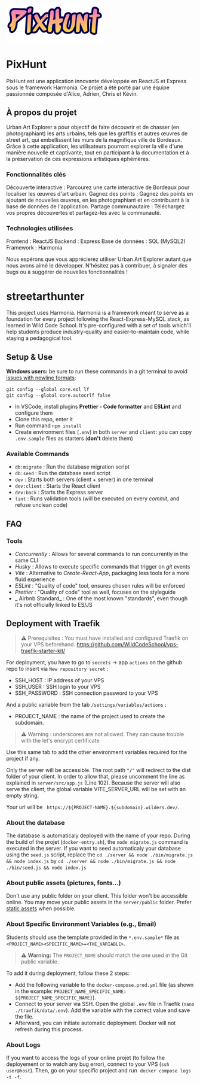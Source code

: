 <img src="client\src\assets\images\logo.png" alt="logo pixhunt"/>
<h1>PixHunt</h1>
PixHunt est une application innovante développée en ReactJS et Express sous le framework Harmonia. Ce projet a été porté par une équipe passionnée composée d'Alice, Adrien, Chris et Kévin.

<h2>À propos du projet</h2>
Urban Art Explorer a pour objectif de faire découvrir et de chasser (en photographiant) les arts urbains, tels que les graffitis et autres œuvres de street art, qui embellissent les murs de la magnifique ville de Bordeaux. Grâce à cette application, les utilisateurs pourront explorer la ville d'une manière nouvelle et captivante, tout en participant à la documentation et à la préservation de ces expressions artistiques éphémères.

<h3>Fonctionnalités clés</h3>
Découverte interactive : Parcourez une carte interactive de Bordeaux pour localiser les œuvres d'art urbain.
Gagnez des points : Gagnez des points en ajoutant de nouvelles œuvres, en les photographiant et en contribuant à la base de données de l'application.
Partage communautaire : Téléchargez vos propres découvertes et partagez-les avec la communauté.

<h3>Technologies utilisées</h3>
Frontend : ReactJS
Backend : Express
Base de données : SQL (MySQL2)
Framework : Harmonia

Nous espérons que vous apprécierez utiliser Urban Art Explorer autant que nous avons aimé le développer. N'hésitez pas à contribuer, à signaler des bugs ou à suggérer de nouvelles fonctionnalités !
# streetarthunter

This project uses Harmonia. Harmonia is a framework meant to serve as a foundation for every project following the React-Express-MySQL stack, as learned in Wild Code School.
It's pre-configured with a set of tools which'll help students produce industry-quality and easier-to-maintain code, while staying a pedagogical tool.

## Setup & Use

**Windows users:** be sure to run these commands in a git terminal to avoid [issues with newline formats](https://en.wikipedia.org/wiki/Newline#Issues_with_different_newline_formats):

```
git config --global core.eol lf
git config --global core.autocrlf false
```

- In VSCode, install plugins **Prettier - Code formatter** and **ESLint** and configure them
- Clone this repo, enter it
- Run command `npm install`
- Create environment files (`.env`) in both `server` and `client`: you can copy `.env.sample` files as starters (**don't** delete them)

### Available Commands

- `db:migrate` : Run the database migration script
- `db:seed` : Run the database seed script
- `dev` : Starts both servers (client + server) in one terminal
- `dev:client` : Starts the React client
- `dev:back` : Starts the Express server
- `lint` : Runs validation tools (will be executed on every _commit_, and refuse unclean code)

## FAQ

### Tools

- _Concurrently_ : Allows for several commands to run concurrently in the same CLI
- _Husky_ : Allows to execute specific commands that trigger on _git_ events
- _Vite_ : Alternative to _Create-React-App_, packaging less tools for a more fluid experience
- _ESLint_ : "Quality of code" tool, ensures chosen rules will be enforced
- _Prettier_ : "Quality of code" tool as well, focuses on the styleguide
- _ Airbnb Standard_ : One of the most known "standards", even though it's not officially linked to ES/JS

## Deployment with Traefik

> ⚠️ Prerequisites : You must have installed and configured Traefik on your VPS beforehand.
> https://github.com/WildCodeSchool/vps-traefik-starter-kit/

For deployment, you have to go to `secrets` → app `actions` on the github repo to insert via `New repository secret` :

- SSH_HOST : IP address of your VPS
- SSH_USER : SSH login to your VPS
- SSH_PASSWORD : SSH connection password to your VPS

And a public variable from the tab `/settings/variables/actions` :

- PROJECT_NAME : the name of the project used to create the subdomain.

> ⚠️ Warning : underscores are not allowed. They can cause trouble with the let's encrypt certificate

Use this same tab to add the other environment variables required for the project if any.

Only the server will be accessible. The root path `"/"` will redirect to the dist folder of your client. In order to allow that, please uncomment the line as explained in `server/src/app.js` (Line 102).
Because the server will also serve the client, the global variable VITE_SERVER_URL will be set with an empty string.

Your url will be ` https://${PROJECT-NAME}.${subdomain}.wilders.dev/`.

### About the database

The database is automaticaly deployed with the name of your repo. During the build of the projet (`docker-entry.sh`), the `node migrate.js` command is executed in the server. If you want to seed automaticaly your database using the `seed.js` script, replace the `cd ./server && node ./bin/migrate.js && node index.js` by `cd ./server && node ./bin/migrate.js && node ./bin/seed.js && node index.js`

### About public assets (pictures, fonts...)

Don't use any public folder on your client. This folder won't be accessible online. You may move your public assets in the `server/public` folder. Prefer [static assets](https://vitejs.dev/guide/assets) when possible.

### About Specific Environment Variables (e.g., Email)

Students should use the template provided in the `*.env.sample*` file as `<PROJECT_NAME><SPECIFIC_NAME>=<THE_VARIABLE>`.

> ⚠️ **Warning:** The `PROJECT_NAME` should match the one used in the Git public variable.

To add it during deployment, follow these 2 steps:

- Add the following variable to the `docker-compose.prod.yml` file (as shown in the example: `PROJECT_NAME_SPECIFIC_NAME: ${PROJECT_NAME_SPECIFIC_NAME}`).
- Connect to your server via SSH. Open the global `.env` file in Traefik (`nano ./traefik/data/.env`). Add the variable with the correct value and save the file.
- Afterward, you can initiate automatic deployment. Docker will not refresh during this process.

### About Logs

If you want to access the logs of your online projet (to follow the deployement or to watch any bug error), connect to your VPS (`ssh user@host`).
Then, go on your specific project and run  `docker compose logs -t -f`.
